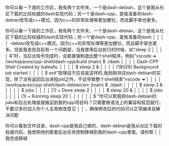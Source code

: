 你可以看一下我的工作区，我有两个文件夹，一个是dash-debian，这个是我从社区下载的比较权威的dash实现代码；另一个是dash-cpp，是我准备将dash-debian改写成c++模式，因为c++的异常处理等更加健壮，而且脚手架也更多。

你可以看一下我的工作区，我有两个文件夹，一个是dash-debian，这个是我从社区下载的比较权威的dash实现代码；另一个是dash-cpp，是我准备将dash │
│                                                                                                                                            │
│        -debian改写成c++模式，因为c++的异常处理等更加健壮，而且脚手架也更多。但是我发现目前有一个问题是，当我使用后台执行的时候，如"sleep 2 │
│                                                                                                                                            │
│        &"时，当后台指令完成时，会直接强制退出整个shell程序，例如“vscode ➜ /workspaces/cpp-shell/dash-cpp/build (main) $ ./dash             │
│                                                                                                                                            │
│        Dash-CPP Shell Created by Isaleafa.                                                                                                 │
│                                                                                                                                            │
│        $ sleep 2 &                                                                                                                         │
│                                                                                                                                            │
│        [18029] Background job started                                                                                                      │
│                                                                                                                                            │
│        $ exit”按理说不应该是这样的,我刚刚测试dash-debian的实现，除了没有返回后台进程pid之外，不会导致整个shell结束“vscode ➜                │
│                                                                                                                                            │
│        /workspaces/cpp-shell/dash-debian/src (main) $ ./dash                                                                               │
│                                                                                                                                            │
│        $ sleep 2 &                                                                                                                         │
│                                                                                                                                            │
│        $ jobs                                                                                                                              │
│                                                                                                                                            │
│        [1] + Done                       sleep 2                                                                                            │
│                                                                                                                                            │
│        $ sleep 20 &                                                                                                                        │
│                                                                                                                                            │
│        $ jobs                                                                                                                              │
│                                                                                                                                            │
│        [1] + Running                    sleep 20                                                                                           │
│                                                                                                                                            │
│                                                                                                                                            │
│        $ ”你可以帮我把dash-debian的jobs和后台处理直接搬运到我的cpp项目吗？只需要做语法上的兼容和规范就行，不要过多的加入你个人主观修改意见 │
│    ，确保修改后的代码可以正常编译且解决问题 

你可以看到文件目录，dash-cpp是我自己做的，dash-debian是我从社区下载的权威代码，我想把他的那套后台任务控制移植到我的dash-cpp里面，请你帮 │
│    我完成移植  